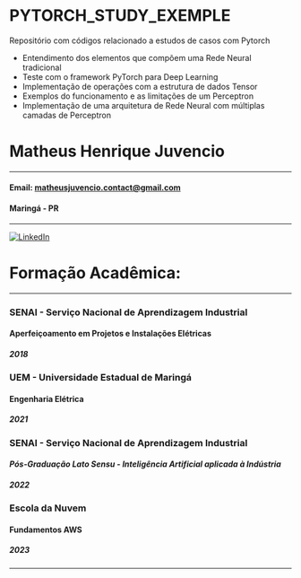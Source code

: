 # PYTORCH_STUDY_EXEMPLE
Repositório com códigos relacionado a estudos de casos com Pytorch

- Entendimento  dos elementos que compõem uma Rede Neural tradicional
- Teste com o framework PyTorch para Deep Learning
- Implementação de operações com a estrutura de dados Tensor
- Exemplos do funcionamento e as limitações de um Perceptron
- Implementação de uma arquitetura de Rede Neural com múltiplas camadas de Perceptron
# **Matheus Henrique Juvencio**
*** 
#### Email: matheusjuvencio.contact@gmail.com
#### Maringá - PR
***
[![LinkedIn](https://img.shields.io/badge/linkedin-%230077B5.svg?style=for-the-badge&logo=linkedin&logoColor=white&link=https://www.linkedin.com/in/matheus-henrique-88ba1b175/)](https://www.linkedin.com/in/juvencio-matheus/) 

# Formação Acadêmica:

***
###   SENAI - Serviço Nacional de Aprendizagem Industrial
####  Aperfeiçoamento em Projetos e Instalações Elétricas
##### 2018

###   UEM - Universidade Estadual de Maringá 
####   Engenharia Elétrica
##### 2021 

###   SENAI - Serviço Nacional de Aprendizagem Industrial
#### *Pós-Graduação Lato Sensu - Inteligência Artificial aplicada à Indústria*
##### 2022

###   Escola da Nuvem
#### Fundamentos AWS
##### 2023
***
